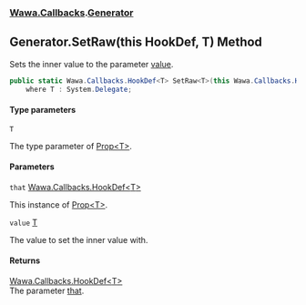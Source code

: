 ### [Wawa.Callbacks](Wawa.Callbacks.md 'Wawa.Callbacks').[Generator](Generator.md 'Wawa.Callbacks.Generator')

## Generator.SetRaw<T>(this HookDef<T>, T) Method

Sets the inner value to the parameter [value](Generator.SetRaw{T}(HookDef{T},T).md#Wawa.Callbacks.Generator.SetRaw_T_(thisWawa.Callbacks.HookDef_T_,T).value 'Wawa.Callbacks.Generator.SetRaw<T>(this Wawa.Callbacks.HookDef<T>, T).value').

```csharp
public static Wawa.Callbacks.HookDef<T> SetRaw<T>(this Wawa.Callbacks.HookDef<T> that, T value)
    where T : System.Delegate;
```
#### Type parameters

<a name='Wawa.Callbacks.Generator.SetRaw_T_(thisWawa.Callbacks.HookDef_T_,T).T'></a>

`T`

The type parameter of [Prop&lt;T&gt;](Prop{T}.md 'Wawa.Callbacks.Prop<T>').
#### Parameters

<a name='Wawa.Callbacks.Generator.SetRaw_T_(thisWawa.Callbacks.HookDef_T_,T).that'></a>

`that` [Wawa.Callbacks.HookDef&lt;](HookDef{T}.md 'Wawa.Callbacks.HookDef<T>')[T](Generator.SetRaw{T}(HookDef{T},T).md#Wawa.Callbacks.Generator.SetRaw_T_(thisWawa.Callbacks.HookDef_T_,T).T 'Wawa.Callbacks.Generator.SetRaw<T>(this Wawa.Callbacks.HookDef<T>, T).T')[&gt;](HookDef{T}.md 'Wawa.Callbacks.HookDef<T>')

This instance of [Prop&lt;T&gt;](Prop{T}.md 'Wawa.Callbacks.Prop<T>').

<a name='Wawa.Callbacks.Generator.SetRaw_T_(thisWawa.Callbacks.HookDef_T_,T).value'></a>

`value` [T](Generator.SetRaw{T}(HookDef{T},T).md#Wawa.Callbacks.Generator.SetRaw_T_(thisWawa.Callbacks.HookDef_T_,T).T 'Wawa.Callbacks.Generator.SetRaw<T>(this Wawa.Callbacks.HookDef<T>, T).T')

The value to set the inner value with.

#### Returns
[Wawa.Callbacks.HookDef&lt;](HookDef{T}.md 'Wawa.Callbacks.HookDef<T>')[T](Generator.SetRaw{T}(HookDef{T},T).md#Wawa.Callbacks.Generator.SetRaw_T_(thisWawa.Callbacks.HookDef_T_,T).T 'Wawa.Callbacks.Generator.SetRaw<T>(this Wawa.Callbacks.HookDef<T>, T).T')[&gt;](HookDef{T}.md 'Wawa.Callbacks.HookDef<T>')  
The parameter [that](Generator.SetRaw{T}(HookDef{T},T).md#Wawa.Callbacks.Generator.SetRaw_T_(thisWawa.Callbacks.HookDef_T_,T).that 'Wawa.Callbacks.Generator.SetRaw<T>(this Wawa.Callbacks.HookDef<T>, T).that').